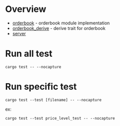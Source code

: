 # Overview
- [orderbook](./orderbook) - orderbook module implementation
- [orderbook_derive](./orderbook_derive) - derive trait for orderbook
- [server](./server)

# Run all test
```
cargo test -- --nocapture
```

# Run specific test
```
cargo test --test [filename] -- --nocapture
```
ex:
```
cargo test --test price_level_test -- --nocapture
```

